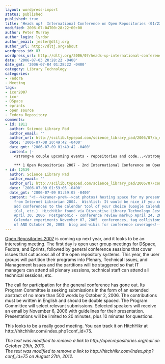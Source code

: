 ```yaml
---
layout: wordpress-import
status: published
published: true
title: 'Heads up!  International Conference on Open Repositories (01/23/07 - 01/27/07, San Antonio, TX, US)'
modified: 2006-07-04T00:28:22+00:00
author: Peter Murray
author_login: lyrdor
author_email: jester@dltj.org
author_url: http://dltj.org/about
wordpress_id: 83
wordpress_url: http://dltj.org/2006/07/heads-up-international-conference-on-open-repositories-012307-012707-san-antonio-tx-us/
date: '2006-07-03 20:28:22 -0400'
date_gmt: '2006-07-04 01:28:22 -0400'
category: Library Technology
categories:
- Fedora
- Meeting
tags:
- icor2007
- icor
- DSpace
- eprints
- open source
- Fedora Repository
comments:
- id: 1811
  author: Science Library Pad
  author_email: ''
  author_url: http://scilib.typepad.com/science_library_pad/2006/07/a_couple_upcomi.html
  date: '2006-07-08 20:49:42 -0400'
  date_gmt: '2006-07-09 01:49:42 -0400'
  content: |-
    <strong>a couple upcoming events - repositories and code...</strong>

    *** 1 Open Repositories 2007 - 2nd International Conference on Open Repositories (ICOR2007)January 23-26, 2007San Antonio, Texas CFP deadline: October 2, 2006 Extended abstract, less than 500 words, double spaced via Disruptive Library Technology Jeste...
- id: 12539
  author: Science Library Pad
  author_email: ''
  author_url: http://scilib.typepad.com/science_library_pad/2006/07/conference_tag_.html
  date: '2006-07-09 01:59:05 -0400'
  date_gmt: '2006-07-09 01:59:05 -0400'
  content: "<!--%kramer-pre%-->cat photos) hosting space for my presentation notes
    from Internet Librarian 2004.  Wishlist: It would be nice if you could automatically
    add conferences to the calendar tool of your choice (Google Calendar, Outlook,
    iCal, etc.)  HitchHikr found via Disruptive Library Technology Jester.  Previously:
    April 30, 2006  Postgenomic - conference review markup April 24, 2006  Google
    Calendar experiments November 07, 2005  conferences, tag collisions, the power
    of AND October 26, 2005  blog and wikis for conference coverage<!--%kramer-post%-->"
---
```

<p><a href="http://openrepositories.org/" title="301 Moved Permanently">Open Repositories 2007</a> is coming up next year, and it looks to be an interesting meeting.  The first day is open user group meetings for DSpace, Fedora, and Eprints, followed by general conference sessions that cover issues that cut across all of the open repository systems. This year, the user groups will partition their programs into Plenary, Technical Issues, and Management Issues and the partitions will be staggered so that IT managers can attend all plenary sessions, technical staff can attend all technical sessions, etc.</p>
<p>The <span class="removed_link" title="http://openrepositories.org/call">call for participation</span> for the general conference has gone out.  Its Program Committee is seeking submissions in the form of an extended abstract of no more than 500 words by October 2, 2006. The contributions must be written in English and should be double spaced. The Program Committee will select relevant submissions. Selected speakers will receive an email by November 6, 2006 with guidelines for their presentation. Presentations will be limited to 20 minutes, plus 10 minutes for questions.</p>
<p>This looks to be a really good meeting.  You can track it on HitchHikr at <span class="removed_link" title="http://hitchhikr.com/index.php?conf_id=75">http://hitchhikr.com/index.php?conf_id=75</span>.
<p style="padding:0;margin:0;font-style:italic;" class="removed_link">The text was modified to remove a link to http://openrepositories.org/call on October 29th, 2010.</p>
<p style="padding:0;margin:0;font-style:italic;" class="removed_link">The text was modified to remove a link to http://hitchhikr.com/index.php?conf_id=75 on August 27th, 2012.</p>
